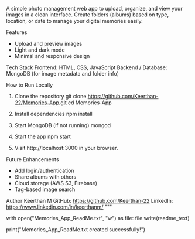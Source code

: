 
A simple photo management web app to upload, organize, and view your images in a clean interface. 
Create folders (albums) based on type, location, or date to manage your digital memories easily.

Features
- Upload and preview images
- Light and dark mode
- Minimal and responsive design

Tech Stack
Frontend: HTML, CSS, JavaScript
Backend / Database: MongoDB (for image metadata and folder info)

How to Run Locally
1. Clone the repository
   git clone https://github.com/Keerthan-22/Memories-App.git
   cd Memories-App

2. Install dependencies
   npm install

3. Start MongoDB (if not running)
   mongod

4. Start the app
   npm start

5. Visit http://localhost:3000 in your browser.

Future Enhancements
- Add login/authentication
- Share albums with others
- Cloud storage (AWS S3, Firebase)
- Tag-based image search

Author
Keerthan M
GitHub: https://github.com/Keerthan-22
LinkedIn: https://www.linkedin.com/in/keerthanm/
"""

with open("Memories_App_ReadMe.txt", "w") as file:
    file.write(readme_text)

print("Memories_App_ReadMe.txt created successfully!")
